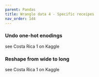 ```yaml
---
parent: Pandas 
title: Wrangle data 4 - Specific receipes 
nav_order: 1d4 
---
```


### Undo one-hot enodings
see Costa Rica 1 on Kaggle

### Reshape from wide to long
see Costa Rica 1 on Kaggle